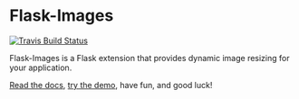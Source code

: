 Flask-Images
============

[![Travis Build Status][travis-badge]][travis]

Flask-Images is a Flask extension that provides dynamic image resizing for your application.

[Read the docs][docs], [try the demo][demo], have fun, and good luck!


[travis-badge]: https://img.shields.io/travis/mikeboers/Flask-Images/develop.svg?logo=travis&label=travis
[travis]: https://travis-ci.org/mikeboers/Flask-Images

[docs]: https://mikeboers.github.io/Flask-Images/
[demo]: https://flask-images.herokuapp.com/
